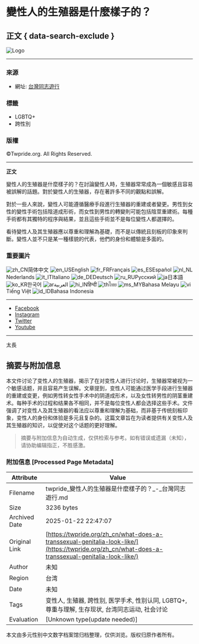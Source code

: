 # 變性人的生殖器是什麼樣子的？

## 正文 { data-search-exclude }


![Logo](https://twpride.org/wp-content/uploads/2024/02/cropped-cropped-cropped-TWPride-white.png)

---

### 來源
- 網址: [台灣同志遊行](https://twpride.org/zh_cn/what-does-a-transsexual-genitalia-look-like/)

### 標籤
- LGBTQ+
- 跨性別

### 版權
©Twpride.org. All Rights Reserved.

---

**正文**

變性人的生殖器是什麼樣子的？在討論變性人時，生殖器常常成為一個敏感且容易被誤解的話題。對於變性人的生殖器，存在著許多不同的觀點和誤解。

對於一些人來說，變性人可能遵循醫療手段進行生殖器的重建或者變更。男性到女性的變性手術包括陰道成形術，而女性到男性的轉變則可能包括陰莖重建術。每種手術都有其獨特的程序與結果，並且這些手術並不是每位變性人都選擇的。

看待變性人及其生殖器應以尊重和理解為基礎，而不是以傳統且刻板的印象來判斷。變性人並不只是某一種樣貌的代表，他們的身份和體驗是多面的。

### 重要圖片
![zh_CN](https://twpride.org/wp-content/plugins/translatepress-multilingual/assets/images/flags/zh_CN.png)简体中文
![en_US](https://twpride.org/wp-content/plugins/translatepress-multilingual/assets/images/flags/en_US.png)English
![fr_FR](https://twpride.org/wp-content/plugins/translatepress-multilingual/assets/images/flags/fr_FR.png)Français
![es_ES](https://twpride.org/wp-content/plugins/translatepress-multilingual/assets/images/flags/es_ES.png)Español
![nl_NL](https://twpride.org/wp-content/plugins/translatepress-multilingual/assets/images/flags/nl_NL.png)Nederlands
![it_IT](https://twpride.org/wp-content/plugins/translatepress-multilingual/assets/images/flags/it_IT.png)Italiano
![de_DE](https://twpride.org/wp-content/plugins/translatepress-multilingual/assets/images/flags/de_DE.png)Deutsch
![ru_RU](https://twpride.org/wp-content/plugins/translatepress-multilingual/assets/images/flags/ru_RU.png)Русский
![ja](https://twpride.org/wp-content/plugins/translatepress-multilingual/assets/images/flags/ja.png)日本語
![ko_KR](https://twpride.org/wp-content/plugins/translatepress-multilingual/assets/images/flags/ko_KR.png)한국어
![ar](https://twpride.org/wp-content/plugins/translatepress-multilingual/assets/images/flags/ar.png)العربية
![hi_IN](https://twpride.org/wp-content/plugins/translatepress-multilingual/assets/images/flags/hi_IN.png)हिन्दी
![th](https://twpride.org/wp-content/plugins/translatepress-multilingual/assets/images/flags/th.png)ไทย
![ms_MY](https://twpride.org/wp-content/plugins/translatepress-multilingual/assets/images/flags/ms_MY.png)Bahasa Melayu
![vi](https://twpride.org/wp-content/plugins/translatepress-multilingual/assets/images/flags/vi.png)Tiếng Việt
![id_ID](https://twpride.org/wp-content/plugins/translatepress-multilingual/assets/images/flags/id_ID.png)Bahasa Indonesia

---

- [Facebook](https://www.facebook.com/)
- [Instagram](https://www.instagram.com/)
- [Twitter](https://twitter.com/)
- [Youtube](https://www.youtube.com/)

---

太長
<!-- tcd_original_link https://twpride.org/zh_cn/what-does-a-transsexual-genitalia-look-like/ -->


## 摘要与附加信息

<!-- tcd_abstract -->
本文件讨论了变性人的生殖器，揭示了在对变性人进行讨论时，生殖器常被视为一个敏感话题，并且容易产生误解。文章提到，变性人可能通过医学手段进行生殖器的重建或变更，例如男性转女性手术中的阴道成形术，以及女性转男性的阴茎重建术。每种手术的过程和结果各不相同，并不是每位变性人都会选择这些手术。文件强调了对变性人及其生殖器的看法应以尊重和理解为基础，而非基于传统刻板印象，变性人的身份和体验是多元且复杂的。这篇文章旨在为读者提供有关变性人及其生殖器的知识，以促使对这个话题的更好理解。
<!-- tcd_abstract_end -->

> 摘要与附加信息为自动生成，仅供检索与参考。如有错误或遗漏（未知），请协助编辑指正，不胜感激。

### 附加信息 [Processed Page Metadata]

| Attribute       | Value                                  |
|-----------------|----------------------------------------|
| Filename        | twpride_變性人的生殖器是什麼樣子的？_-_台灣同志遊行.md                             |
| Size            | 3236 bytes                           |
| Archived Date   | 2025-01-22 22:47:07                             |
| Original Link   | [https://twpride.org/zh_cn/what-does-a-transsexual-genitalia-look-like/](https://twpride.org/zh_cn/what-does-a-transsexual-genitalia-look-like/)                       |
| Author          | 未知                               |
| Region          | 台湾                               |
| Date            | 未知                                 |
| Tags            | 变性人, 生殖器, 跨性别, 医学手术, 性别认同, LGBTQ+, 尊重与理解, 生存现状, 台湾同志运动, 社会讨论                                 |
| Evaluation            | [Unknown type(update needed)]                                 |
<!-- tcd_table_end -->

本文由多元性别中文数字档案馆归档整理，仅供浏览。版权归原作者所有。
